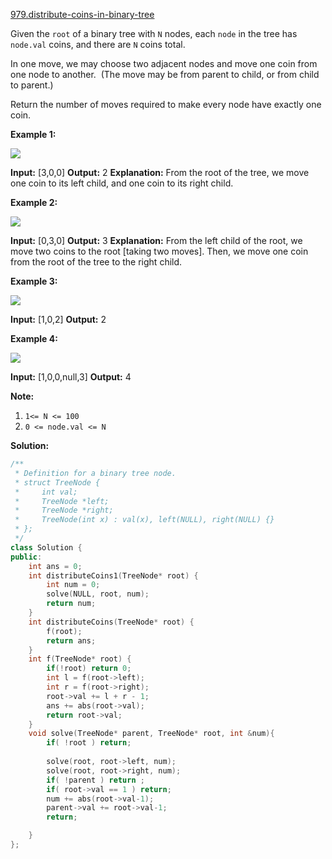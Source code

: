 [979.distribute-coins-in-binary-tree](https://leetcode.com/problems/distribute-coins-in-binary-tree/)  

Given the `root` of a binary tree with `N` nodes, each `node` in the tree has `node.val` coins, and there are `N` coins total.

In one move, we may choose two adjacent nodes and move one coin from one node to another.  (The move may be from parent to child, or from child to parent.)

Return the number of moves required to make every node have exactly one coin.

**Example 1:**

**![](https://assets.leetcode.com/uploads/2019/01/18/tree1.png)**

**Input:** \[3,0,0\]
**Output:** 2
**Explanation:** From the root of the tree, we move one coin to its left child, and one coin to its right child.

**Example 2:**

**![](https://assets.leetcode.com/uploads/2019/01/18/tree2.png)**

**Input:** \[0,3,0\]
**Output:** 3
**Explanation:** From the left child of the root, we move two coins to the root \[taking two moves\].  Then, we move one coin from the root of the tree to the right child.

**Example 3:**

**![](https://assets.leetcode.com/uploads/2019/01/18/tree3.png)**

**Input:** \[1,0,2\]
**Output:** 2

**Example 4:**

**![](https://assets.leetcode.com/uploads/2019/01/18/tree4.png)**

**Input:** \[1,0,0,null,3\]
**Output:** 4

**Note:**

1.  `1<= N <= 100`
2.  `0 <= node.val <= N`  



**Solution:**  

```cpp
/**
 * Definition for a binary tree node.
 * struct TreeNode {
 *     int val;
 *     TreeNode *left;
 *     TreeNode *right;
 *     TreeNode(int x) : val(x), left(NULL), right(NULL) {}
 * };
 */
class Solution {
public:
    int ans = 0;
    int distributeCoins1(TreeNode* root) {
        int num = 0;
        solve(NULL, root, num);
        return num;
    }
    int distributeCoins(TreeNode* root) {
        f(root);
        return ans;
    }
    int f(TreeNode* root) {
        if(!root) return 0;
        int l = f(root->left);
        int r = f(root->right);
        root->val += l + r - 1;
        ans += abs(root->val);
        return root->val;
    }
    void solve(TreeNode* parent, TreeNode* root, int &num){
        if( !root ) return;
        
        solve(root, root->left, num);
        solve(root, root->right, num);
        if( !parent ) return ;
        if( root->val == 1 ) return;
        num += abs(root->val-1);
        parent->val += root->val-1;
        return;

    }
};
```
      